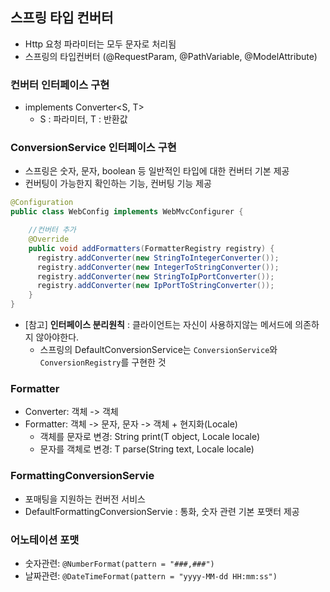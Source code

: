 ## 스프링 타입 컨버터
- Http 요청 파라미터는 모두 문자로 처리됨
- 스프링의 타입컨버터 (@RequestParam, @PathVariable, @ModelAttribute)

### 컨버터 인터페이스 구현
- implements Converter<S, T>
  - S : 파라미터, T : 반환값

### ConversionService 인터페이스 구현
- 스프링은 숫자, 문자, boolean 등 일반적인 타입에 대한 컨버터 기본 제공
- 컨버팅이 가능한지 확인하는 기능, 컨버팅 기능 제공
```java
@Configuration
public class WebConfig implements WebMvcConfigurer {

    //컨버터 추가
    @Override
    public void addFormatters(FormatterRegistry registry) {
      registry.addConverter(new StringToIntegerConverter());
      registry.addConverter(new IntegerToStringConverter());
      registry.addConverter(new StringToIpPortConverter());
      registry.addConverter(new IpPortToStringConverter());
    }
}
```
- [참고] **인터페이스 분리원칙** : 클라이언트는 자신이 사용하지않는 메서드에 의존하지 않아야한다.
  - 스프링의 DefaultConversionService는 `ConversionService`와 `ConversionRegistry`를 구현한 것

### Formatter
- Converter: 객체 -> 객체
- Formatter: 객체 -> 문자, 문자 -> 객체 + 현지화(Locale)
  - 객체를 문자로 변경: String print(T object, Locale locale)
  - 문자를 객체로 변경: T parse(String text, Locale locale)

### FormattingConversionServie
- 포매팅을 지원하는 컨버전 서비스
- DefaultFormattingConversionServie : 통화, 숫자 관련 기본 포맷터 제공

### 어노테이션 포맷
- 숫자관련: `@NumberFormat(pattern = "###,###")`
- 날짜관련: `@DateTimeFormat(pattern = "yyyy-MM-dd HH:mm:ss")`